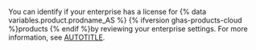 You can identify if your enterprise has a license for {% data variables.product.prodname_AS %} {% ifversion ghas-products-cloud %}products {% endif %}by reviewing your enterprise settings. For more information, see [AUTOTITLE](/admin/code-security/managing-github-advanced-security-for-your-enterprise/enabling-github-advanced-security-for-your-enterprise#checking-whether-your-license-includes-github-advanced-security).
